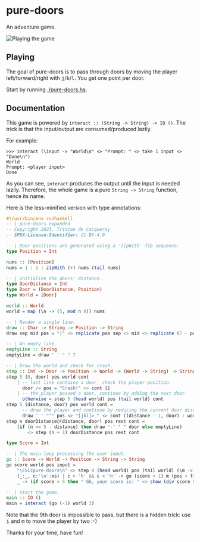 # pure-doors

An adventure game.

![Playing the game](pure-doors.png)

## Playing

The goal of pure-doors is to pass through doors by moving the player
left/forward/right with <kbd>j</kbd>/<kbd>k</kbd>/<kbd>l</kbd>. You
get one point per door.

Start by running [./pure-doors.hs](pure-doors.hs).

## Documentation

This game is powered by `interact :: (String -> String) -> IO ()`.
The trick is that the input/output are consumed/produced lazily.

For example:

```ShellSession
>>> interact (\input -> "World\n" <> "Prompt: " <> take 1 input <> "Done\n")
World
Prompt: <player input>
Done
```

As you can see, `interact` produces the output until the input is needed lazily.
Therefore, the whole game is a pure `String -> String` function, hence its name.

Here is the less-minified version with type annotations:

```haskell
#!/usr/bin/env runhaskell
-- | pure-doors expanded
-- Copyright 2023, Tristan de Cacqueray
-- SPDX-License-Identifier: CC-BY-4.0

-- | Door positions are generated using a 'zipWith' fib sequence.
type Position = Int

nums :: [Position]
nums = 1 : 2 : zipWith (+) nums (tail nums)

-- | Initialize the doors' distance.
type DoorDistance = Int
type Door = (DoorDistance, Position)
type World = [Door]

world :: World
world = map (\n -> (5, mod n 8)) nums

-- | Render a single line.
draw :: Char -> String -> Position -> String
draw sep mid pos = "|" <> replicate pos sep <> mid <> replicate (7 - pos) sep <> "|\n"

-- | An empty line.
emptyLine :: String
emptyLine = draw ' ' " " 7

-- | Draw the world and check for crash.
step :: Int -> Door -> Position -> World -> (World -> String) -> String
step 5 (0, door) pos world cont
    | -- last line contains a door, check the player position.
      door /= pos = "Crash!" <> cont []
    | -- the player passed a door, continue by adding the next door
      otherwise = step 5 (head world) pos (tail world) cont
step 5 (distance, door) pos world cont =
      -- draw the player and continue by reducing the current door distance
      draw ' ' "^" pos <> "[jkl]> " <> cont ((distance - 1, door) : world)
step n doorDistance@(distance, door) pos rest cont =
    (if (n == 5 - distance) then draw '-' " " door else emptyLine)
        <> step (n + 1) doorDistance pos rest cont

type Score = Int

-- | The main loop processing the user input.
go :: Score -> World -> Position -> String -> String
go score world pos input =
    "\ESCcpure-doors\n" <> step 0 (head world) pos (tail world) (\m -> case (m, input) of
    (_:_, c:'\n':xs) | c > 'h' && c < 'n' -> go (score + 1) m (pos + fromEnum c - 107) xs
    _ -> (if score > 5 then " GG, your score is: " <> show (div score 5) else "") <> "\n")

-- | Start the game.
main :: IO ()
main = interact (go (-1) world 3)
```

Note that the 9th door is impossible to pass, but there is a hidden trick:
use <kbd>i</kbd> and <kbd>m</kbd> to move the player by two :-)

Thanks for your time, have fun!
